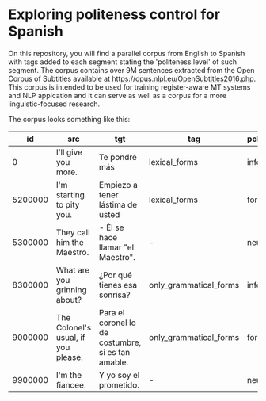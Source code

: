 # Exploring politeness control for Spanish
On this repository, you will find a parallel corpus from English to Spanish with tags added to each segment stating the 'politeness level' of such segment. The corpus contains over 9M sentences extracted from the Open Corpus of Subtitles available at https://opus.nlpl.eu/OpenSubtitles2016.php.
This corpus is intended to be used for training register-aware MT systems and NLP applcation and it can serve as well as a corpus for a more linguistic-focused research.

The corpus looks something like this:

| id | src | tgt | tag | politeness_level|
| --- | ---  | ---  | ---  |----------------- |
|   0 | I'll give you more.  | Te pondré más | lexical_forms  | informal|
|   5200000  | I'm starting to pity you.| Empiezo a tener lástima de usted | lexical_forms | formal| 
| 5300000 | They call him the Maestro. |- Él se hace llamar "el Maestro".| - | neutral |
|8300000 | What are you grinning about? | ¿Por qué tienes esa sonrisa? | only_grammatical_forms | informal |
| 9000000 | The Colonel's usual, if you please. | Para el coronel lo de costumbre, si es tan amable. | only_grammatical_forms | formal |
|9900000| I'm the fiancee. | Y yo soy el prometido. | - | neutral|
